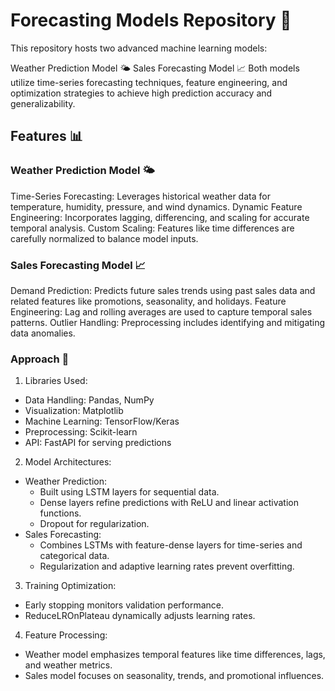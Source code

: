 # Forecasting Models Repository 🌟
This repository hosts two advanced machine learning models:

Weather Prediction Model 🌤️
Sales Forecasting Model 📈
Both models utilize time-series forecasting techniques, feature engineering, and optimization strategies to achieve high prediction accuracy and generalizability.

## Features 📊
### Weather Prediction Model 🌤️
Time-Series Forecasting: Leverages historical weather data for temperature, humidity, pressure, and wind dynamics.
Dynamic Feature Engineering: Incorporates lagging, differencing, and scaling for accurate temporal analysis.
Custom Scaling: Features like time differences are carefully normalized to balance model inputs.
### Sales Forecasting Model 📈
Demand Prediction: Predicts future sales trends using past sales data and related features like promotions, seasonality, and holidays.
Feature Engineering: Lag and rolling averages are used to capture temporal sales patterns.
Outlier Handling: Preprocessing includes identifying and mitigating data anomalies.
### Approach 🧠
1. Libraries Used:
  * Data Handling: Pandas, NumPy
  * Visualization: Matplotlib
  * Machine Learning: TensorFlow/Keras
  * Preprocessing: Scikit-learn
  * API: FastAPI for serving predictions

2. Model Architectures:

  * Weather Prediction:
    * Built using LSTM layers for sequential data.
    * Dense layers refine predictions with ReLU and linear activation functions.
    * Dropout for regularization.
  * Sales Forecasting:
    * Combines LSTMs with feature-dense layers for time-series and categorical data.
    * Regularization and adaptive learning rates prevent overfitting.
      
3. Training Optimization:

 * Early stopping monitors validation performance.
 * ReduceLROnPlateau dynamically adjusts learning rates.

4. Feature Processing:

 * Weather model emphasizes temporal features like time differences, lags, and weather metrics.
 * Sales model focuses on seasonality, trends, and promotional influences.
